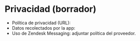 # Privacidad (borrador)
- Política de privacidad (URL):
- Datos recolectados por la app:
- Uso de Zendesk Messaging: adjuntar política del proveedor.
